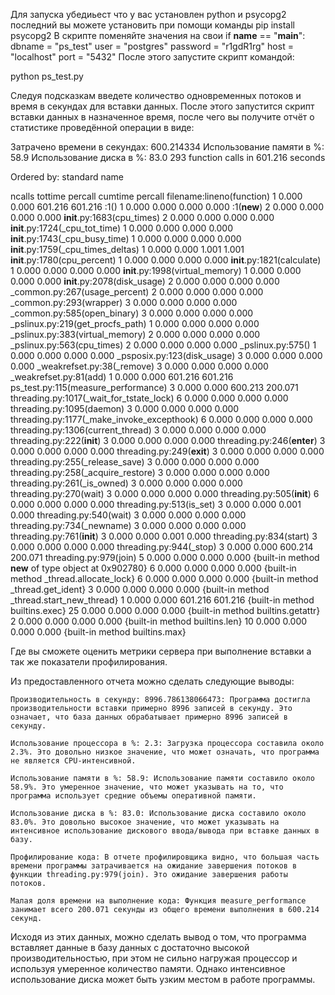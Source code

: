 Для запуска убедиьест что у вас установлен python и psycopg2
последний вы можете установить при помощи команды
pip install psycopg2
В скрипте поменяйте значения на свои
if __name__ == "__main__":
    dbname = "ps_test"
    user = "postgres"
    password = "r1gdR1rg"
    host = "localhost"
    port = "5432"
После этого запустите скрипт командой:

python ps_test.py

Следуя подсказкам введете количество одновременных потоков и время в секундах 
для вставки данных.
После этого запустится скрипт вставки данных в назначенное время, после чего
вы получите отчёт о статистике проведённой операции в виде:

Затрачено времени в секундах: 600.214334
Использование памяти в %: 58.9
Использование диска в %: 83.0
         293 function calls in 601.216 seconds

   Ordered by: standard name

   ncalls  tottime  percall  cumtime  percall filename:lineno(function)
        1    0.000    0.000  601.216  601.216 <string>:1(<module>)
        1    0.000    0.000    0.000    0.000 <string>:1(__new__)
        2    0.000    0.000    0.000    0.000 __init__.py:1683(cpu_times)
        2    0.000    0.000    0.000    0.000 __init__.py:1724(_cpu_tot_time)
        1    0.000    0.000    0.000    0.000 __init__.py:1743(_cpu_busy_time)
        1    0.000    0.000    0.000    0.000 __init__.py:1759(_cpu_times_deltas)
        1    0.000    0.000    1.001    1.001 __init__.py:1780(cpu_percent)
        1    0.000    0.000    0.000    0.000 __init__.py:1821(calculate)
        1    0.000    0.000    0.000    0.000 __init__.py:1998(virtual_memory)
        1    0.000    0.000    0.000    0.000 __init__.py:2078(disk_usage)
        2    0.000    0.000    0.000    0.000 _common.py:267(usage_percent)
        2    0.000    0.000    0.000    0.000 _common.py:293(wrapper)
        3    0.000    0.000    0.000    0.000 _common.py:585(open_binary)
        3    0.000    0.000    0.000    0.000 _pslinux.py:219(get_procfs_path)
        1    0.000    0.000    0.000    0.000 _pslinux.py:383(virtual_memory)
        2    0.000    0.000    0.000    0.000 _pslinux.py:563(cpu_times)
        2    0.000    0.000    0.000    0.000 _pslinux.py:575(<listcomp>)
        1    0.000    0.000    0.000    0.000 _psposix.py:123(disk_usage)
        3    0.000    0.000    0.000    0.000 _weakrefset.py:38(_remove)
        3    0.000    0.000    0.000    0.000 _weakrefset.py:81(add)
        1    0.000    0.000  601.216  601.216 ps_test.py:115(measure_performance)
        3    0.000    0.000  600.213  200.071 threading.py:1017(_wait_for_tstate_lock)
        6    0.000    0.000    0.000    0.000 threading.py:1095(daemon)
        3    0.000    0.000    0.000    0.000 threading.py:1177(_make_invoke_excepthook)
        6    0.000    0.000    0.000    0.000 threading.py:1306(current_thread)
        3    0.000    0.000    0.000    0.000 threading.py:222(__init__)
        3    0.000    0.000    0.000    0.000 threading.py:246(__enter__)
        3    0.000    0.000    0.000    0.000 threading.py:249(__exit__)
        3    0.000    0.000    0.000    0.000 threading.py:255(_release_save)
        3    0.000    0.000    0.000    0.000 threading.py:258(_acquire_restore)
        3    0.000    0.000    0.000    0.000 threading.py:261(_is_owned)
        3    0.000    0.000    0.000    0.000 threading.py:270(wait)
        3    0.000    0.000    0.000    0.000 threading.py:505(__init__)
        6    0.000    0.000    0.000    0.000 threading.py:513(is_set)
        3    0.000    0.000    0.001    0.000 threading.py:540(wait)
        3    0.000    0.000    0.000    0.000 threading.py:734(_newname)
        3    0.000    0.000    0.000    0.000 threading.py:761(__init__)
        3    0.000    0.000    0.001    0.000 threading.py:834(start)
        3    0.000    0.000    0.000    0.000 threading.py:944(_stop)
        3    0.000    0.000  600.214  200.071 threading.py:979(join)
        5    0.000    0.000    0.000    0.000 {built-in method __new__ of type object at 0x902780}
        6    0.000    0.000    0.000    0.000 {built-in method _thread.allocate_lock}
        6    0.000    0.000    0.000    0.000 {built-in method _thread.get_ident}
        3    0.000    0.000    0.000    0.000 {built-in method _thread.start_new_thread}
        1    0.000    0.000  601.216  601.216 {built-in method builtins.exec}
       25    0.000    0.000    0.000    0.000 {built-in method builtins.getattr}
        2    0.000    0.000    0.000    0.000 {built-in method builtins.len}
       10    0.000    0.000    0.000    0.000 {built-in method builtins.max}

Где вы сможете оценить метрики сервера при выполнение вставки а так же показатели профилирования.

Из предоставленного отчета можно сделать следующие выводы:

    Производительность в секунду: 8996.786138066473: Программа достигла производительности вставки примерно 8996 записей в секунду. Это означает, что база данных обрабатывает примерно 8996 записей в секунду.

    Использование процессора в %: 2.3: Загрузка процессора составила около 2.3%. Это довольно низкое значение, что может означать, что программа не является CPU-интенсивной.

    Использование памяти в %: 58.9: Использование памяти составило около 58.9%. Это умеренное значение, что может указывать на то, что программа использует средние объемы оперативной памяти.

    Использование диска в %: 83.0: Использование диска составило около 83.0%. Это довольно высокое значение, что может указывать на интенсивное использование дискового ввода/вывода при вставке данных в базу.

    Профилирование кода: В отчете профилировщика видно, что большая часть времени программы затрачивается на ожидание завершения потоков в функции threading.py:979(join). Это ожидание завершения работы потоков.

    Малая доля времени на выполнение кода: Функция measure_performance занимает всего 200.071 секунды из общего времени выполнения в 600.214 секунд.

Исходя из этих данных, можно сделать вывод о том, что программа вставляет данные в базу данных с достаточно высокой производительностью, при этом не сильно нагружая процессор и используя умеренное количество памяти. Однако интенсивное использование диска может быть узким местом в работе программы.
